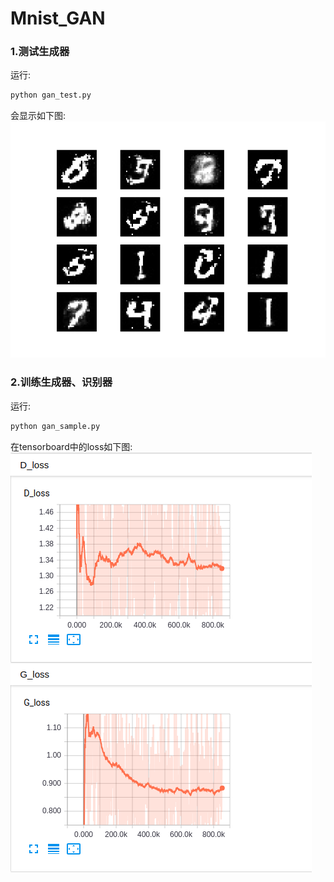 # Mnist_GAN

### 1.测试生成器
运行:
```python
python gan_test.py
```
会显示如下图:  
![image](https://github.com/ChadPro/Mnist_GAN/raw/master/pictures/figure_1.png)

### 2.训练生成器、识别器
运行:
```python
python gan_sample.py
```
在tensorboard中的loss如下图:  
![image](https://github.com/ChadPro/Mnist_GAN/raw/master/pictures/loss.png)